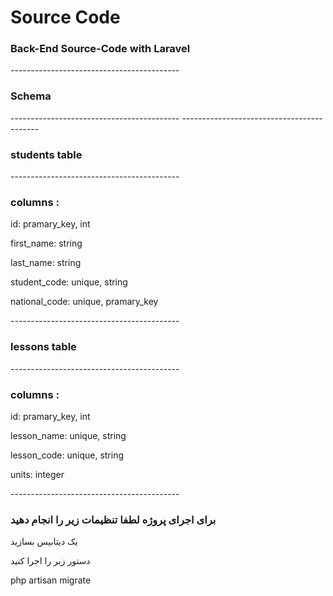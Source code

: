 <h1>Source Code</h1>
<h3>Back-End Source-Code with Laravel</h3>
------------------------------------------
<h3>Schema</h3>
------------------------------------------
------------------------------------------


<h3>students table</h3>
------------------------------------------
<h3>columns :</h3>
<p>id: pramary_key, int</p>
<p>first_name: string</p>
<p>last_name: string</p>
<p>student_code: unique, string</p>
<p>national_code: unique, pramary_key</p>
------------------------------------------
<h3>lessons table</h3>
------------------------------------------
<h3>columns :</h3>
<p>id: pramary_key, int</p>
<p>lesson_name: unique, string</p>
<p>lesson_code: unique, string</p>
<p>units: integer</p>
------------------------------------------

<h3>برای اجرای پروژه لطفا تنظیمات زیر را انجام دهید</h3>
<p>یک دیتابیس بسازید</p>
<p>دستور زیر را اجرا کنید</p>
<p>php artisan migrate</p>
